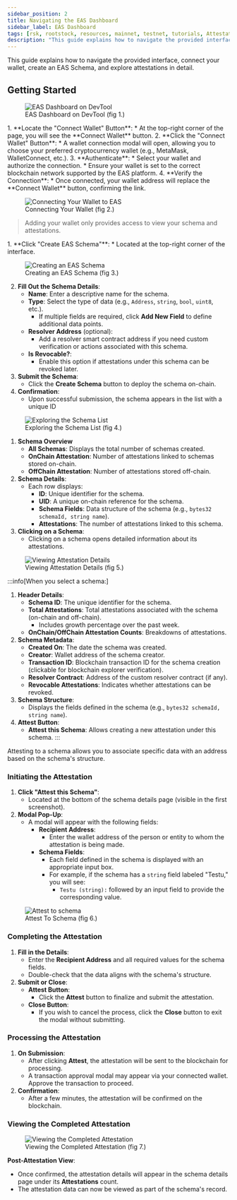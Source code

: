 ```yaml
---
sidebar_position: 2
title: Navigating the EAS Dashboard
sidebar_label: EAS Dashboard
tags: [rsk, rootstock, resources, mainnet, testnet, tutorials, Attestations, Indexing Service, EAS Devtool, Ethereum, dApps, smart contracts]
description: "This guide explains how to navigate the provided interface, connect your wallet, create an EAS Schema, and explore attestations in detail."
---
```


This guide explains how to navigate the provided interface, connect your wallet, create an EAS Schema, and explore attestations in detail.

## Getting Started

<figure>
<img src="/img/guides/EAS/EAS-devtool-dash.png" alt="EAS Dashboard on DevTool"/>
  <figcaption>EAS Dashboard on DevTool  (fig 1.)</figcaption>
</figure>

<Steps>
  <Step title="Connecting Your Wallet">
    1. **Locate the "Connect Wallet" Button**:  
   * At the top-right corner of the page, you will see the **Connect Wallet** button.  
2. **Click the "Connect Wallet" Button**:  
   * A wallet connection modal will open, allowing you to choose your preferred cryptocurrency wallet (e.g., MetaMask, WalletConnect, etc.).  
3. **Authenticate**:  
   * Select your wallet and authorize the connection.  
   * Ensure your wallet is set to the correct blockchain network supported by the EAS platform.  
4. **Verify the Connection**:  
   * Once connected, your wallet address will replace the **Connect Wallet** button, confirming the link.

<figure>
<img src="/img/guides/EAS/EAS-devtool-dash.png" alt="Connecting Your Wallet to EAS"/>
  <figcaption>Connecting Your Wallet  (fig 2.)</figcaption>
</figure>

> Adding your wallet only provides access to view your schema and attestations.

  </Step>
  <Step title="Creating an EAS Schema">
     1. **Click "Create EAS Schema"**:  
   * Located at the top-right corner of the interface.

<figure>
<img src="/img/guides/EAS/frontend-guide/eas-schema.png" alt="Creating an EAS Schema"/>
  <figcaption>Creating an EAS Schema (fig 3.)</figcaption>
</figure>

2. **Fill Out the Schema Details**:  
   * **Name**: Enter a descriptive name for the schema.  
   * **Type**: Select the type of data (e.g., `Address`, `string`, `bool`, `uint8`, etc.).  
     * If multiple fields are required, click **Add New Field** to define additional data points.   
   * **Resolver Address** (optional):  
     * Add a resolver smart contract address if you need custom verification or actions associated with this schema.  
   * **Is Revocable?**:  
     * Enable this option if attestations under this schema can be revoked later.  
3. **Submit the Schema**:  
   * Click the **Create Schema** button to deploy the schema on-chain.  
4. **Confirmation**:  
   * Upon successful submission, the schema appears in the list with a unique ID

  </Step>
  <Step title="Exploring the Schema List">
     <figure>
<img src="/img/guides/EAS/frontend-guide/shcema-list.png" alt="Exploring the Schema List"/>
  <figcaption>Exploring the Schema List (fig 4.)</figcaption>
</figure>

1. **Schema Overview**   
   * **All Schemas**: Displays the total number of schemas created.  
   * **OnChain Attestation**: Number of attestations linked to schemas stored on-chain.  
   * **OffChain Attestation**: Number of attestations stored off-chain.  
2. **Schema Details**:  
   * Each row displays:  
     * **ID**: Unique identifier for the schema.  
     * **UID**: A unique on-chain reference for the schema.  
     * **Schema Fields**: Data structure of the schema (e.g., `bytes32 schemaId, string name`).  
     * **Attestations**: The number of attestations linked to this schema.  
3. **Clicking on a Schema**:  
   * Clicking on a schema opens detailed information about its attestations.

  </Step>
  <Step title="Viewing Attestation Details">
     <figure>
<img src="/img/guides/EAS/frontend-guide/view-attestation.png" alt="Viewing Attestation Details"/>
  <figcaption>Viewing Attestation Details  (fig 5.)</figcaption>
</figure>

:::info[When you select a schema:]

1. **Header Details**:  
   * **Schema ID**: The unique identifier for the schema.  
   * **Total Attestations**: Total attestations associated with the schema (on-chain and off-chain).  
     * Includes growth percentage over the past week.  
   * **OnChain/OffChain Attestation Counts**: Breakdowns of attestations.  
2. **Schema Metadata**:  
   * **Created On**: The date the schema was created.  
   * **Creator**: Wallet address of the schema creator.  
   * **Transaction ID**: Blockchain transaction ID for the schema creation (clickable for blockchain explorer verification).  
   * **Resolver Contract**: Address of the custom resolver contract (if any).  
   * **Revocable Attestations**: Indicates whether attestations can be revoked.  
3. **Schema Structure**:  
   * Displays the fields defined in the schema (e.g., `bytes32 schemaId, string name`).  
4. **Attest Button**:  
   * **Attest this Schema**: Allows creating a new attestation under this schema.
:::


  </Step>

<Step title="Attesting to a Schema">
   Attesting to a schema allows you to associate specific data with an address based on the schema's structure. 

### **Initiating the Attestation**

1. **Click "Attest this Schema"**:  
   * Located at the bottom of the schema details page (visible in the first screenshot).  
2. **Modal Pop-Up**:  
   * A modal will appear with the following fields:  
     * **Recipient Address**:  
       * Enter the wallet address of the person or entity to whom the attestation is being made.  
     * **Schema Fields**:  
       * Each field defined in the schema is displayed with an appropriate input box.  
       * For example, if the schema has a `string` field labeled "Testu," you will see:  
         * `Testu (string):` followed by an input field to provide the corresponding value.

<figure>
<img src="/img/guides/EAS/frontend-guide/attest-to-schema.png" alt="Attest to schema"/>
  <figcaption>Attest To Schema  (fig 6.)</figcaption>
</figure>

### **Completing the Attestation**

1. **Fill in the Details**:  
   * Enter the **Recipient Address** and all required values for the schema fields.  
   * Double-check that the data aligns with the schema's structure.  
2. **Submit or Close**:  
   * **Attest Button**:  
     * Click the **Attest** button to finalize and submit the attestation.  
   * **Close Button**:  
     * If you wish to cancel the process, click the **Close** button to exit the modal without submitting.

### **Processing the Attestation**

1. **On Submission**:  
   * After clicking **Attest**, the attestation will be sent to the blockchain for processing.  
   * A transaction approval modal may appear via your connected wallet. Approve the transaction to proceed.  
2. **Confirmation**:  
   * After a few minutes, the attestation will be confirmed on the blockchain.

### **Viewing the Completed Attestation**

<figure>
<img src="/img/guides/EAS/frontend-guide/completed-attestation.png" alt="Viewing the Completed Attestation"/>
  <figcaption>Viewing the Completed Attestation  (fig 7.)</figcaption>
</figure>

 **Post-Attestation View**:  
   * Once confirmed, the attestation details will appear in the schema details page under its **Attestations** count.  
   * The attestation data can now be viewed as part of the schema's record.
  </Step>
</Steps>







